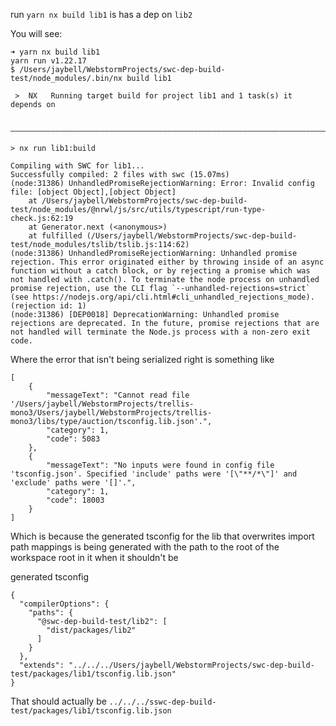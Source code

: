 run `yarn nx build lib1` is has a dep on `lib2`

You will see:

```
➜ yarn nx build lib1
yarn run v1.22.17
$ /Users/jaybell/WebstormProjects/swc-dep-build-test/node_modules/.bin/nx build lib1

 >  NX   Running target build for project lib1 and 1 task(s) it depends on

 ———————————————————————————————————————————————————————————————————————————————————————————————————————————————————————————————————————————————————————————————————————————————————————————————————————————————————————————————————————————————————————————————————————————————————————————————————————————————————————————————————————————————————————————————————

> nx run lib1:build

Compiling with SWC for lib1...
Successfully compiled: 2 files with swc (15.07ms)
(node:31386) UnhandledPromiseRejectionWarning: Error: Invalid config file: [object Object],[object Object]
    at /Users/jaybell/WebstormProjects/swc-dep-build-test/node_modules/@nrwl/js/src/utils/typescript/run-type-check.js:62:19
    at Generator.next (<anonymous>)
    at fulfilled (/Users/jaybell/WebstormProjects/swc-dep-build-test/node_modules/tslib/tslib.js:114:62)
(node:31386) UnhandledPromiseRejectionWarning: Unhandled promise rejection. This error originated either by throwing inside of an async function without a catch block, or by rejecting a promise which was not handled with .catch(). To terminate the node process on unhandled promise rejection, use the CLI flag `--unhandled-rejections=strict` (see https://nodejs.org/api/cli.html#cli_unhandled_rejections_mode). (rejection id: 1)
(node:31386) [DEP0018] DeprecationWarning: Unhandled promise rejections are deprecated. In the future, promise rejections that are not handled will terminate the Node.js process with a non-zero exit code.
```

Where the error that isn't being serialized right is something like

```
[
    {
        "messageText": "Cannot read file '/Users/jaybell/WebstormProjects/trellis-mono3/Users/jaybell/WebstormProjects/trellis-mono3/libs/type/auction/tsconfig.lib.json'.",
        "category": 1,
        "code": 5083
    },
    {
        "messageText": "No inputs were found in config file 'tsconfig.json'. Specified 'include' paths were '[\"**/*\"]' and 'exclude' paths were '[]'.",
        "category": 1,
        "code": 18003
    }
]
```

Which is because the generated tsconfig for the lib that overwrites import path mappings is being generated with the path to the root of the workspace root in it when it shouldn't be

generated tsconfig
```
{
  "compilerOptions": {
    "paths": {
      "@swc-dep-build-test/lib2": [
        "dist/packages/lib2"
      ]
    }
  },
  "extends": "../../../Users/jaybell/WebstormProjects/swc-dep-build-test/packages/lib1/tsconfig.lib.json"
}
```

That should actually be `../../../sswc-dep-build-test/packages/lib1/tsconfig.lib.json`
